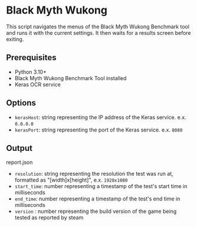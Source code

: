 # Black Myth Wukong

This script navigates the menus of the Black Myth Wukong Benchmark tool and runs it with the current settings. It then waits for a results screen before exiting.

## Prerequisites

- Python 3.10+
- Black Myth Wukong Benchmark Tool installed
- Keras OCR service

## Options

- `kerasHost`: string representing the IP address of the Keras service. e.x. `0.0.0.0`
- `kerasPort`: string representing the port of the Keras service. e.x. `8080`

## Output

report.json
- `resolution`: string representing the resolution the test was run at, formatted as "[width]x[height]", e.x. `1920x1080`
- `start_time`: number representing a timestamp of the test's start time in milliseconds
- `end_time`: number representing a timestamp of the test's end time in milliseconds
- `version` : number representing the build version of the game being tested as reported by steam